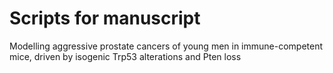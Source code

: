 # Scripts for manuscript

Modelling aggressive prostate cancers of young men in immune-competent mice, driven by isogenic Trp53 alterations and Pten loss

